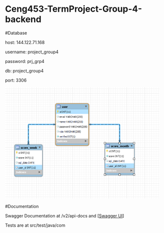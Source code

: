# Ceng453-TermProject-Group-4-backend

#Database 

host: 144.122.71.168

username: project_group4

password: prj_grp4

db: project_group4

port: 3306

![Screenshot](src/dataBase.png)

#Documentation

Swagger Documentation at /v2/api-docs and [[Swagger UI](src/html2-client/index.html)]

Tests are at src/test/java/com






